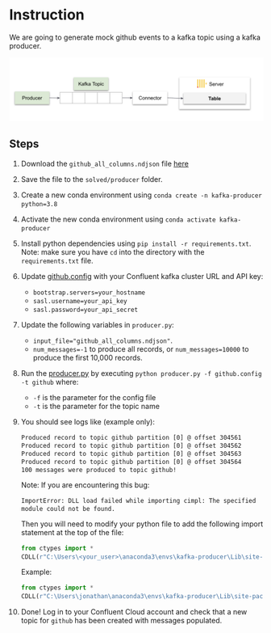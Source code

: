 # Instruction

We are going to generate mock github events to a kafka topic using a kafka producer. 

![](images/producer.png)


## Steps 

1. Download the `github_all_columns.ndjson` file [here](https://datasets-documentation.s3.eu-west-3.amazonaws.com/kafka/github_all_columns.ndjson)

1. Save the file to the `solved/producer` folder. 

1. Create a new conda environment using `conda create -n kafka-producer python=3.8` 

1. Activate the new conda environment using `conda activate kafka-producer` 

1. Install python dependencies using `pip install -r requirements.txt`. Note: make sure you have `cd` into the directory with the `requirements.txt` file. 

1. Update [github.config](../solved/producer/github.config) with your Confluent kafka cluster URL and API key: 
    - `bootstrap.servers=your_hostname`
    - `sasl.username=your_api_key`
    - `sasl.password=your_api_secret`

1. Update the following variables in `producer.py`: 
    - `input_file="github_all_columns.ndjson"`. 
    - `num_messages=-1` to produce all records, or `num_messages=10000` to produce the first 10,000 records. 


1. Run the [producer.py](../solved/producer/producer.py) by executing `python producer.py -f github.config -t github` where:
    - `-f` is the parameter for the config file 
    - `-t` is the parameter for the topic name 

1. You should see logs like (example only): 
    ```
    Produced record to topic github partition [0] @ offset 304561
    Produced record to topic github partition [0] @ offset 304562
    Produced record to topic github partition [0] @ offset 304563
    Produced record to topic github partition [0] @ offset 304564
    100 messages were produced to topic github!
    ```

    Note: If you are encountering this bug: 
    ```
    ImportError: DLL load failed while importing cimpl: The specified module could not be found.
    ```
    
    Then you will need to modify your python file to add the following import statement at the top of the file: 
    ```python
    from ctypes import *
    CDLL(r"C:\Users\<your_user>\anaconda3\envs\kafka-producer\Lib\site-packages\confluent_kafka.libs\librdkafka<hash>.dll")
    ```

    Example:
    ```python
    from ctypes import *
    CDLL(r"C:\Users\jonathan\anaconda3\envs\kafka-producer\Lib\site-packages\confluent_kafka.libs\librdkafka-0asd9123.dll")
    ```

1. Done! Log in to your Confluent Cloud account and check that a new topic for `github` has been created with messages populated. 
